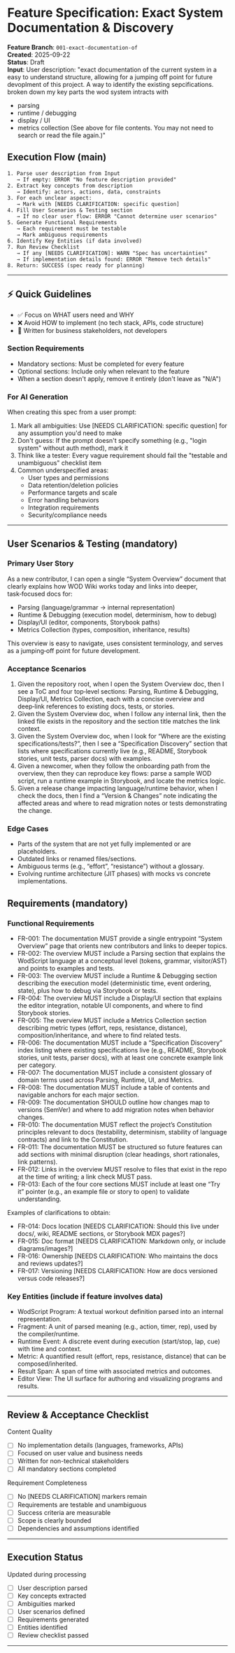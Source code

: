 # Feature Specification: Exact System Documentation & Discovery

**Feature Branch**: `001-exact-documentation-of`  
**Created**: 2025-09-22  
**Status**: Draft  
**Input**: User description: "exact documentation of the current system in a easy to understand structure, allowing for a jumping off point for future devoplment of this project.   A way to identify the existing sepcifications.     broken down my key parts the wod system intracts with

- parsing
- runtime / debugging
- display / UI 
- metrics collection (See <attachments> above for file contents. You may not need to search or read the file again.)"

## Execution Flow (main)
```
1. Parse user description from Input
   → If empty: ERROR "No feature description provided"
2. Extract key concepts from description
   → Identify: actors, actions, data, constraints
3. For each unclear aspect:
   → Mark with [NEEDS CLARIFICATION: specific question]
4. Fill User Scenarios & Testing section
   → If no clear user flow: ERROR "Cannot determine user scenarios"
5. Generate Functional Requirements
   → Each requirement must be testable
   → Mark ambiguous requirements
6. Identify Key Entities (if data involved)
7. Run Review Checklist
   → If any [NEEDS CLARIFICATION]: WARN "Spec has uncertainties"
   → If implementation details found: ERROR "Remove tech details"
8. Return: SUCCESS (spec ready for planning)
```

---

## ⚡ Quick Guidelines
- ✅ Focus on WHAT users need and WHY
- ❌ Avoid HOW to implement (no tech stack, APIs, code structure)
- 👥 Written for business stakeholders, not developers

### Section Requirements
- Mandatory sections: Must be completed for every feature
- Optional sections: Include only when relevant to the feature
- When a section doesn't apply, remove it entirely (don't leave as "N/A")

### For AI Generation
When creating this spec from a user prompt:
1. Mark all ambiguities: Use [NEEDS CLARIFICATION: specific question] for any assumption you'd need to make
2. Don't guess: If the prompt doesn't specify something (e.g., "login system" without auth method), mark it
3. Think like a tester: Every vague requirement should fail the "testable and unambiguous" checklist item
4. Common underspecified areas:
   - User types and permissions
   - Data retention/deletion policies  
   - Performance targets and scale
   - Error handling behaviors
   - Integration requirements
   - Security/compliance needs

---

## User Scenarios & Testing (mandatory)

### Primary User Story
As a new contributor, I can open a single “System Overview” document that clearly explains how WOD Wiki works today and links into deeper, task‑focused docs for:
- Parsing (language/grammar → internal representation)
- Runtime & Debugging (execution model, determinism, how to debug)
- Display/UI (editor, components, Storybook paths)
- Metrics Collection (types, composition, inheritance, results)

This overview is easy to navigate, uses consistent terminology, and serves as a jumping‑off point for future development.

### Acceptance Scenarios
1. Given the repository root, when I open the System Overview doc, then I see a ToC and four top‑level sections: Parsing, Runtime & Debugging, Display/UI, Metrics Collection, each with a concise overview and deep‑link references to existing docs, tests, or stories.
2. Given the System Overview doc, when I follow any internal link, then the linked file exists in the repository and the section title matches the link context.
3. Given the System Overview doc, when I look for “Where are the existing specifications/tests?”, then I see a “Specification Discovery” section that lists where specifications currently live (e.g., README, Storybook stories, unit tests, parser docs) with examples.
4. Given a newcomer, when they follow the onboarding path from the overview, then they can reproduce key flows: parse a sample WOD script, run a runtime example in Storybook, and locate the metrics logic.
5. Given a release change impacting language/runtime behavior, when I check the docs, then I find a “Version & Changes” note indicating the affected areas and where to read migration notes or tests demonstrating the change.

### Edge Cases
- Parts of the system that are not yet fully implemented or are placeholders.
- Outdated links or renamed files/sections.
- Ambiguous terms (e.g., “effort”, “resistance”) without a glossary.
- Evolving runtime architecture (JIT phases) with mocks vs concrete implementations.

## Requirements (mandatory)

### Functional Requirements
- FR-001: The documentation MUST provide a single entrypoint “System Overview” page that orients new contributors and links to deeper topics.
- FR-002: The overview MUST include a Parsing section that explains the WodScript language at a conceptual level (tokens, grammar, visitor/AST) and points to examples and tests.
- FR-003: The overview MUST include a Runtime & Debugging section describing the execution model (deterministic time, event ordering, state), plus how to debug via Storybook or tests.
- FR-004: The overview MUST include a Display/UI section that explains the editor integration, notable UI components, and where to find Storybook stories.
- FR-005: The overview MUST include a Metrics Collection section describing metric types (effort, reps, resistance, distance), composition/inheritance, and where to find related tests.
- FR-006: The documentation MUST include a “Specification Discovery” index listing where existing specifications live (e.g., README, Storybook stories, unit tests, parser docs), with at least one concrete example link per category.
- FR-007: The documentation MUST include a consistent glossary of domain terms used across Parsing, Runtime, UI, and Metrics.
- FR-008: The documentation MUST include a table of contents and navigable anchors for each major section.
- FR-009: The documentation SHOULD outline how changes map to versions (SemVer) and where to add migration notes when behavior changes.
- FR-010: The documentation MUST reflect the project’s Constitution principles relevant to docs (testability, determinism, stability of language contracts) and link to the Constitution.
- FR-011: The documentation MUST be structured so future features can add sections with minimal disruption (clear headings, short rationales, link patterns).
- FR-012: Links in the overview MUST resolve to files that exist in the repo at the time of writing; a link check MUST pass.
- FR-013: Each of the four core sections MUST include at least one “Try it” pointer (e.g., an example file or story to open) to validate understanding.

Examples of clarifications to obtain:
- FR-014: Docs location [NEEDS CLARIFICATION: Should this live under docs/, wiki, README sections, or Storybook MDX pages?]
- FR-015: Doc format [NEEDS CLARIFICATION: Markdown only, or include diagrams/images?]
- FR-016: Ownership [NEEDS CLARIFICATION: Who maintains the docs and reviews updates?]
- FR-017: Versioning [NEEDS CLARIFICATION: How are docs versioned versus code releases?]

### Key Entities (include if feature involves data)
- WodScript Program: A textual workout definition parsed into an internal representation.
- Fragment: A unit of parsed meaning (e.g., action, timer, rep), used by the compiler/runtime.
- Runtime Event: A discrete event during execution (start/stop, lap, cue) with time and context.
- Metric: A quantified result (effort, reps, resistance, distance) that can be composed/inherited.
- Result Span: A span of time with associated metrics and outcomes.
- Editor View: The UI surface for authoring and visualizing programs and results.

---

## Review & Acceptance Checklist
Content Quality
- [ ] No implementation details (languages, frameworks, APIs)
- [ ] Focused on user value and business needs
- [ ] Written for non-technical stakeholders
- [ ] All mandatory sections completed

Requirement Completeness
- [ ] No [NEEDS CLARIFICATION] markers remain
- [ ] Requirements are testable and unambiguous  
- [ ] Success criteria are measurable
- [ ] Scope is clearly bounded
- [ ] Dependencies and assumptions identified

---

## Execution Status
Updated during processing

- [ ] User description parsed
- [ ] Key concepts extracted
- [ ] Ambiguities marked
- [ ] User scenarios defined
- [ ] Requirements generated
- [ ] Entities identified
- [ ] Review checklist passed

---
